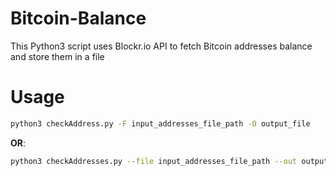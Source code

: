 # Bitcoin-Balance
This Python3 script uses Blockr.io API to fetch Bitcoin addresses balance and store them in a file
# Usage
```bash
python3 checkAddress.py -F input_addresses_file_path -O output_file
```
**OR**:
```bash
python3 checkAddresses.py --file input_addresses_file_path --out output_file
```
